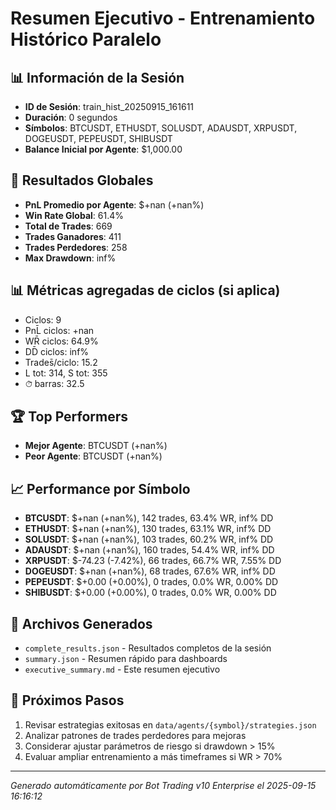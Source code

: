 # Resumen Ejecutivo - Entrenamiento Histórico Paralelo

## 📊 Información de la Sesión
- **ID de Sesión**: train_hist_20250915_161611
- **Duración**: 0 segundos
- **Símbolos**: BTCUSDT, ETHUSDT, SOLUSDT, ADAUSDT, XRPUSDT, DOGEUSDT, PEPEUSDT, SHIBUSDT
- **Balance Inicial por Agente**: $1,000.00

## 🎯 Resultados Globales
- **PnL Promedio por Agente**: $+nan (+nan%)
- **Win Rate Global**: 61.4%
- **Total de Trades**: 669
- **Trades Ganadores**: 411
- **Trades Perdedores**: 258
- **Max Drawdown**: inf%

## 📊 Métricas agregadas de ciclos (si aplica)
- Ciclos: 9
- PnL̄ ciclos: +nan
- WR̄ ciclos: 64.9%
- DD̄ ciclos: inf%
- Trades̄/ciclo: 15.2
- L tot: 314, S tot: 355
- ⏱̄ barras: 32.5


## 🏆 Top Performers
- **Mejor Agente**: BTCUSDT (+nan%)
- **Peor Agente**: BTCUSDT (+nan%)

## 📈 Performance por Símbolo
- **BTCUSDT**: $+nan (+nan%), 142 trades, 63.4% WR, inf% DD
- **ETHUSDT**: $+nan (+nan%), 130 trades, 63.1% WR, inf% DD
- **SOLUSDT**: $+nan (+nan%), 103 trades, 60.2% WR, inf% DD
- **ADAUSDT**: $+nan (+nan%), 160 trades, 54.4% WR, inf% DD
- **XRPUSDT**: $-74.23 (-7.42%), 66 trades, 66.7% WR, 7.55% DD
- **DOGEUSDT**: $+nan (+nan%), 68 trades, 67.6% WR, inf% DD
- **PEPEUSDT**: $+0.00 (+0.00%), 0 trades, 0.0% WR, 0.00% DD
- **SHIBUSDT**: $+0.00 (+0.00%), 0 trades, 0.0% WR, 0.00% DD

## 📁 Archivos Generados
- `complete_results.json` - Resultados completos de la sesión
- `summary.json` - Resumen rápido para dashboards
- `executive_summary.md` - Este resumen ejecutivo

## 🎯 Próximos Pasos
1. Revisar estrategias exitosas en `data/agents/{symbol}/strategies.json`
2. Analizar patrones de trades perdedores para mejoras
3. Considerar ajustar parámetros de riesgo si drawdown > 15%
4. Evaluar ampliar entrenamiento a más timeframes si WR > 70%

---
*Generado automáticamente por Bot Trading v10 Enterprise el 2025-09-15 16:16:12*
